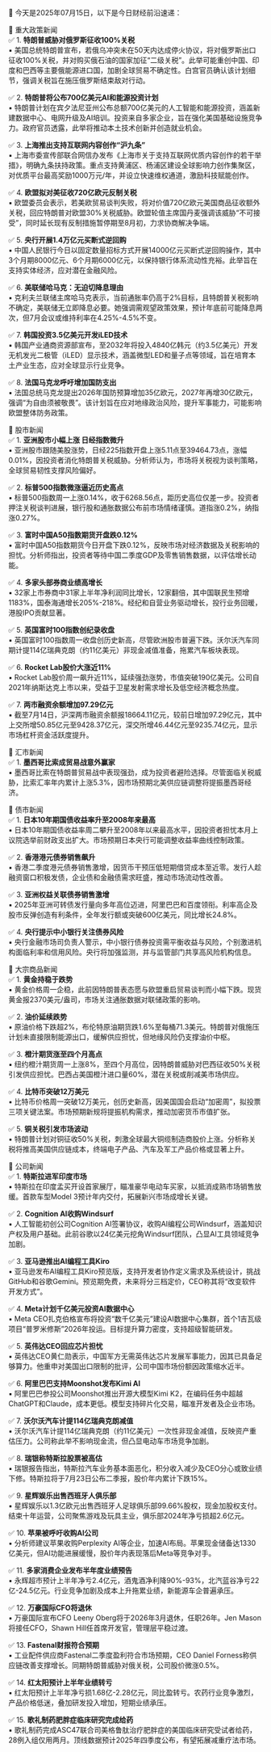 📅 今天是2025年07月15日，以下是今日财经前沿速递：

📌 重大政策新闻  
✅ 1. **特朗普威胁对俄罗斯征收100%关税**  
▪️ 美国总统特朗普宣布，若俄乌冲突未在50天内达成停火协议，将对俄罗斯出口征收100%关税，并对购买俄石油的国家加征“二级关税”。此举可能重创中国、印度和巴西等主要俄能源进口国，加剧全球贸易不确定性。白宫官员确认该计划细节，强调关税旨在施压俄罗斯结束敌对行动。

✅ 2. **特朗普将公布700亿美元AI和能源投资计划**  
▪️ 特朗普计划在宾夕法尼亚州公布总额700亿美元的人工智能和能源投资，涵盖新建数据中心、电网升级及AI培训。投资来自多家企业，旨在强化美国基础设施竞争力。政府官员透露，此举将推动本土技术创新并创造就业机会。

✅ 3. **上海推出支持互联网内容创作“沪九条”**  
▪️ 上海市委宣传部联合网信办发布《上海市关于支持互联网优质内容创作的若干举措》，明确九条扶持政策。重点支持黄浦区、杨浦区建设全球影响力创作集聚区，对优质平台最高奖励1000万元/年，并设立快速维权通道，激励科技赋能创作。  

✅ 4. **欧盟拟对美征收720亿欧元反制关税**  
▪️ 欧盟委员会表示，若美欧贸易谈判失败，将对价值720亿欧元美国商品征收额外关税，回应特朗普对欧盟30%关税威胁。欧盟轮值主席国丹麦强调该威胁“不可接受”，同时延长现有反制措施暂停期至8月初，力求协商解决争端。  

✅ 5. **央行开展1.4万亿元买断式逆回购**  
▪️ 中国人民银行今日以固定数量招标方式开展14000亿元买断式逆回购操作，其中3个月期8000亿元、6个月期6000亿元，以保持银行体系流动性充裕。此举旨在支持实体经济，应对潜在金融风险。  

✅ 6. **美联储哈马克：无迫切降息理由**  
▪️ 克利夫兰联储主席哈马克表示，当前通胀率仍高于2%目标，且特朗普关税影响不确定，美联储无立即降息必要。她强调需观望政策效果，预计年底前可能降息两次，但7月会议或维持利率在4.25%-4.5%不变。 

✅ 7. **韩国投资3.5亿美元开发iLED技术**  
▪️ 韩国产业通商资源部宣布，至2032年将投入4840亿韩元（约3.5亿美元）开发无机发光二极管（iLED）显示技术，涵盖微型LED和量子点等领域，旨在培育本土产业生态，应对全球显示行业竞争。  

✅ 8. **法国马克龙呼吁增加国防支出**  
▪️ 法国总统马克龙提出2026年国防预算增加35亿欧元，2027年再增30亿欧元，强调“为自由须被敬畏”。该计划旨在应对地缘政治风险，提升军事能力，可能影响欧盟整体防务政策。 

📌 股市新闻  
✅ 1. **亚洲股市小幅上涨 日经指数微升**  
▪️ 亚洲股市跟随美股涨势，日经225指数开盘上涨5.11点至39464.73点，涨幅0.01%，因投资者消化特朗普关税威胁。分析师认为，市场将关税视为谈判策略，全球贸易韧性支撑风险偏好。  

✅ 2. **标普500指数微涨逼近历史高点**  
▪️ 标普500指数周一上涨0.14%，收于6268.56点，距历史高位仅差一步。投资者押注关税谈判进展，银行股和通胀数据公布前市场情绪谨慎。道指涨0.2%，纳指涨0.27%。

✅ 3. **富时中国A50指数期货开盘跌0.12%**  
▪️ 富时中国A50指数期货今日开盘下跌0.12%，反映市场对经济数据及关税影响的担忧。分析师指出，投资者等待中国二季度GDP及零售销售数据，以评估增长动能。 

✅ 4. **多家头部券商业绩高增长**  
▪️ 32家上市券商中31家上半年净利润同比增长，12家翻倍，其中国联民生预增1183%，国泰海通增长205%-218%。经纪和自营业务驱动增长，投行业务回暖，港股IPO贡献显著。

✅ 5. **英国富时100指数创纪录收盘**  
▪️ 英国富时100指数周一收盘创历史新高，尽管欧洲股市普遍下跌。沃尔沃汽车同期计提114亿瑞典克朗（约11亿美元）非现金减值准备，拖累汽车板块表现。  

✅ 6. **Rocket Lab股价大涨近11%**  
▪️ Rocket Lab股价周一飙升近11%，延续强劲涨势，市值突破190亿美元。公司自2021年纳斯达克上市以来，受益于卫星发射需求增长及低空经济概念热度。  

✅ 7. **两市融资余额增加97.29亿元**  
▪️ 截至7月14日，沪深两市融资余额报18664.11亿元，较前日增加97.29亿元，其中上交所增50.85亿元至9428.37亿元，深交所增46.44亿元至9235.74亿元，显示市场杠杆资金活跃度提升。  

📌 汇市新闻  
✅ 1. **墨西哥比索成贸易战意外赢家**  
▪️ 墨西哥比索在特朗普贸易战中表现强劲，成为投资者避险选择。尽管面临关税威胁，比索汇率年内累计上涨5.3%，因市场预期北美供应链调整将提振墨西哥经济。

📌 债市新闻  
✅ 1. **日本10年期国债收益率升至2008年来最高**  
▪️ 日本10年期国债收益率周二攀升至2008年以来最高水平，因投资者担忧本月上议院选举前财政支出扩大。市场预期日本央行可能调整收益率曲线控制政策。 

✅ 2. **香港港元债券销售飙升**  
▪️ 香港二季度港元债券销售激增，因货币干预压低短期借贷成本至近零。发行人趁融资窗口积极发债，企业债和金融债需求旺盛，推动市场流动性改善。 

✅ 3. **亚洲权益关联债券销售激增**  
▪️ 2025年亚洲可转债发行量向多年高位迈进，阿里巴巴和百度领衔。利率高企及股市反弹创造有利条件，全年发行额或突破600亿美元，同比增长24.8%。 

✅ 4. **央行提示中小银行关注债券风险**  
▪️ 央行金融市场司负责人警示，中小银行债券投资需平衡收益与风险，个别激进机构面临利率和信用风险。央行将加强监测，并与监管部门共享高风险机构信息。  

📌 大宗商品新闻  
✅ 1. **黄金持稳于跌势**  
▪️ 黄金价格周一企稳，此前因特朗普表态愿与欧盟重启贸易谈判而小幅下跌。现货黄金报2370美元/盎司，市场关注通胀数据对联储政策的影响。  

✅ 2. **油价延续跌势**  
▪️ 原油价格下跌超2%，布伦特原油期货跌1.6%至每桶71.3美元。特朗普对俄施压计划未直接限制能源出口，缓解供应担忧，但地缘风险仍支撑油价中枢。  

✅ 3. **橙汁期货涨至四个月高点**  
▪️ 纽约橙汁期货周一上涨8%，至四个月高位，因特朗普威胁对巴西征收50%关税引发供应担忧。巴西占美国橙汁进口量60%，潜在关税或削减美市场供应。  

✅ 4. **比特币突破12万美元**  
▪️ 比特币价格周一突破12万美元，创历史新高，因美国国会启动“加密周”，拟投票三项关键法案。市场预期新规将提振机构需求，推动加密货币市值扩张。 

✅ 5. **铜关税引发市场波动**  
▪️ 特朗普计划对铜征收50%关税，刺激全球最大铜缆制造商股价上涨。分析称关税将推高美国供应链成本，终端电子产品、汽车及军工产品价格或显著上升。 

📌 公司新闻  
✅ 1. **特斯拉进军印度市场**  
▪️ 特斯拉在印度孟买开设首家展厅，瞄准豪华电动车买家，以抵消成熟市场销售放缓。首款车型Model 3预计年内交付，拓展新兴市场成增长关键。  

✅ 2. **Cognition AI收购Windsurf**  
▪️ 人工智能初创公司Cognition AI签署协议，收购AI编程公司Windsurf，涵盖知识产权及用户基础。此前谷歌以24亿美元挖角Windsurf团队，凸显AI工具领域竞争加剧。  

✅ 3. **亚马逊推出AI编程工具Kiro**  
▪️ 亚马逊发布AI编程工具Kiro预览版，支持开发者协作定义需求及系统设计，挑战GitHub和谷歌Gemini。预览期免费，未来将分三档定价，CEO称其将“改变软件开发方式”。  

✅ 4. **Meta计划千亿美元投资AI数据中心**  
▪️ Meta CEO扎克伯格宣布将投资“数千亿美元”建设AI数据中心集群，首个1吉瓦级项目“普罗米修斯”2026年投运。目标提升算力密度，支持超级智能研发。 

✅ 5. **英伟达CEO回应芯片担忧**  
▪️ 英伟达CEO黄仁勋表示，中国军方无需英伟达芯片发展军事能力，因其已具备足够算力。他重申对美国出口限制的批评，公司中国市场份额因政策缩水近半。  

✅ 6. **阿里巴巴支持Moonshot发布Kimi AI**  
▪️ 阿里巴巴参投公司Moonshot推出开源大模型Kimi K2，在编码任务中超越ChatGPT和Claude，成本更低。模型支持碎片化交易，瞄准开发者及企业市场。  

✅ 7. **沃尔沃汽车计提114亿瑞典克朗减值**  
▪️ 沃尔沃汽车计提114亿瑞典克朗（约11亿美元）一次性非现金减值，反映资产重估压力。公司称此举不影响现金流，但凸显电动车市场竞争加剧。  

✅ 8. **瑞银称特斯拉股票被高估**  
▪️ 瑞银报告指出，特斯拉汽车业务基本面恶化，积分收入减少及CEO分心或致业绩下修。特斯拉将于7月23日公布二季报，股价年内累计下跌15%。  

✅ 9. **星辉娱乐出售西班牙人俱乐部**  
▪️ 星辉娱乐以1.3亿欧元出售西班牙人足球俱乐部99.66%股权，现金加股权支付。结束十年运营，公司聚焦游戏及玩具主业，俱乐部2024年净亏损超2.6亿元。  

✅ 10. **苹果被呼吁收购AI公司**  
▪️ 分析师建议苹果收购Perplexity AI等企业，加速AI布局。苹果现金储备达1330亿美元，但AI功能进展缓慢，股价年内表现落后Meta等竞争对手。  

✅ 11. **多家消费企业发布半年度业绩预告**  
▪️ 永辉超市预计上半年净亏2.4亿元，酒鬼酒净利降90%-93%，北汽蓝谷净亏22亿-24.5亿元。行业竞争加剧及成本上升拖累业绩，新能源车企普遍承压。 

✅ 12. **万豪国际CFO将退休**  
▪️ 万豪国际宣布CFO Leeny Oberg将于2026年3月退休，任职26年。Jen Mason将接任CFO，Shawn Hill任首席开发官，管理层平稳过渡。  

✅ 13. **Fastenal财报符合预期**  
▪️ 工业配件供应商Fastenal二季度盈利符合市场预期，CEO Daniel Forness称供应链改善支撑增长。同期特朗普威胁对俄关税，公司股价微涨0.5%。 

✅ 14. **红太阳预计上半年业绩转亏**  
▪️ 红太阳预计上半年净亏损1.68亿-2.28亿元，同比盈转亏。农药行业竞争激烈，产品价格低迷，叠加研发投入增加，短期业绩承压。  

✅ 15. **歌礼制药肥胖症临床研究完成给药**  
▪️ 歌礼制药完成ASC47联合司美格鲁肽治疗肥胖症的美国临床研究受试者给药，28例入组仅用两月。顶线数据预计2025年四季度公布，有望拓展减重疗法市场。
